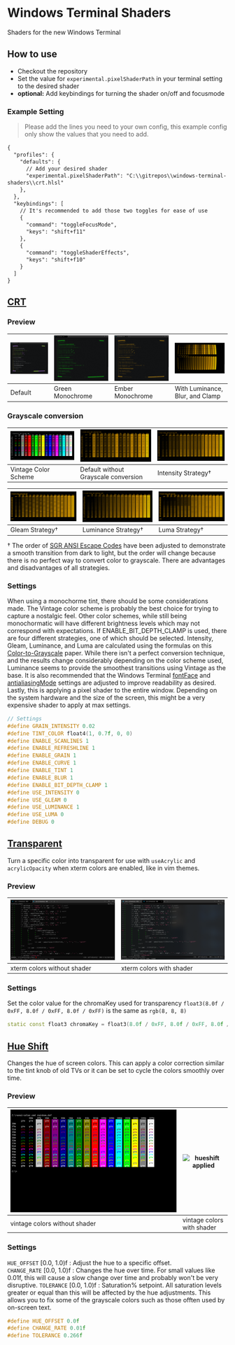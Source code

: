 # Windows Terminal Shaders

Shaders for the new Windows Terminal

## How to use

- Checkout the repository
- Set the value for `experimental.pixelShaderPath` in your terminal setting to the desired shader
- **optional:** Add keybindings for turning the shader on/off and focusmode

### Example Setting

> Please add the lines you need to your own config, this example config only show the values that you need to add.

```jsonc
{
  "profiles": {
    "defaults": {
      // Add your desired shader
      "experimental.pixelShaderPath": "C:\\gitrepos\\windows-terminal-shaders\\crt.hlsl"
    },
  },
  "keybindings": [
    // It's recommended to add those two toggles for ease of use
    {
      "command": "toggleFocusMode",
      "keys": "shift+f11"
    },
    {
      "command": "toggleShaderEffects",
      "keys": "shift+f10"
    }
  ]
}
```

## [CRT](./crt.hlsl)

### Preview
|![crt1](.github/crt-1.png)|![crt1](.github/crt-2.png)|![crt1](.github/crt-3.png)|![crt4](.github/crt-4.png)|
|---|---|---|---|
|Default|Green Monochrome|Ember Monochrome|With Luminance, Blur, and Clamp|

### Grayscale conversion
|![crt vintage](.github/crt-vintage.png)|![crt default](.github/crt-default.png)|![crt intensity](.github/crt-intensity.png)|
|---|---|---|
|Vintage Color Scheme|Default without Grayscale conversion|Intensity Strategy†|

|![crt gleam](.github/crt-gleam.png)|![crt luminance](.github/crt-luminance.png)|![crt luma](.github/crt-luma.png)|
|---|---|---|
|Gleam Strategy†|Luminance Strategy†|Luma Strategy†|

† The order of [SGR ANSI Escape Codes](https://en.wikipedia.org/wiki/ANSI_escape_code#Colors) have been adjusted to demonstrate a smooth transition from dark to light, but the order will change because there is no perfect way to convert color to grayscale. There are advantages and disadvantages of all strategies.

### Settings
When using a monochorme tint, there should be some considerations made. The Vintage color scheme is probably the best choice for trying to capture a nostalgic feel. Other color schemes, while still being monochormatic will have different brightness levels which may not correspond with expectations. If ENABLE_BIT_DEPTH_CLAMP is used, there are four different strategies, one of which should be selected. Intensity, Gleam, Luminance, and Luma are calculated using the formulas on this [Color-to-Grayscale](https://journals.plos.org/plosone/article?id=10.1371/journal.pone.0029740) paper. While there isn't a perfect conversion technique, and the results change considerably depending on the color scheme used, Luminance seems to provide the smoothest transitions using Vintage as the base. It is also recommended that the Windows Terminal [fontFace](https://docs.microsoft.com/en-us/windows/terminal/customize-settings/profile-appearance#font-face) and [antialiasingMode](https://docs.microsoft.com/en-us/windows/terminal/customize-settings/profile-advanced#text-antialiasing) settings are adjusted to improve readability as desired. Lastly, this is applying a pixel shader to the entire window. Depending on the system hardware and the size of the screen, this might be a very expensive shader to apply at max settings.

```c++
// Settings
#define GRAIN_INTENSITY 0.02
#define TINT_COLOR float4(1, 0.7f, 0, 0)
#define ENABLE_SCANLINES 1
#define ENABLE_REFRESHLINE 1
#define ENABLE_GRAIN 1
#define ENABLE_CURVE 1
#define ENABLE_TINT 1
#define ENABLE_BLUR 1
#define ENABLE_BIT_DEPTH_CLAMP 1
#define USE_INTENSITY 0
#define USE_GLEAM 0
#define USE_LUMINANCE 1
#define USE_LUMA 0
#define DEBUG 0
```

## [Transparent](./transparent.hlsl)

Turn a specific color into transparent for use with `useAcrylic` and `acrylicOpacity` when xterm colors are enabled, like in vim themes.

### Preview
|![transparent not shown](.github/transparent-1.png)|![transparent applied](.github/transparent-2.png)|
|---|---|
|xterm colors without shader|xterm colors with shader|

### Settings

Set the color value for the chromaKey used for transparency `float3(8.0f / 0xFF, 8.0f / 0xFF, 8.0f / 0xFF)` is the same as `rgb(8, 8, 8)` 

```c++
static const float3 chromaKey = float3(8.0f / 0xFF, 8.0f / 0xFF, 8.0f / 0xFF);
```

## [Hue Shift](./hueshift.hlsl)

Changes the hue of screen colors. This can apply a color correction similar to the tint knob of old TVs or it can be set to cycle the colors smoothly over time.

### Preview
|![hueshift not applied](.github/hueshift-1.png)|![hueshift applied](.github/hueshift-2.gif)|
|---|---|
|vintage colors without shader|vintage colors with shader|

### Settings

`HUE_OFFSET`  [0.0, 1.0)f : Adjust the hue to a specific offset.  
`CHANGE_RATE` [0.0, 1.0)f : Changes the hue over time. For small values like 0.01f, this will cause a slow change over time and probably won't be very disruptive.
`TOLERANCE`   [0.0, 1.0)f : Saturation% setpoint. All saturation levels greater or equal than this will be affected by the hue adjustments. This allows you to fix some of the grayscale colors such as those offten used by on-screen text.

```c++
#define HUE_OFFSET 0.0f
#define CHANGE_RATE 0.01f
#define TOLERANCE 0.266f
```
